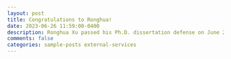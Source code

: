 ```yaml
---
layout: post
title: Congratulations to Ronghua!
date: 2023-06-26 11:59:00-0400
description: Ronghua Xu passed his Ph.D. dissertation defense on June 26, 2023.Dr. Xu will join Michigan Technological University this Fall as an Assistant Professor :balloon: :sparkles: :smile: We look forward to witnessing your new journey to a successful and fruitful career!
comments: false
categories: sample-posts external-services
---  
```

